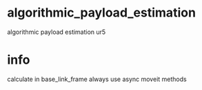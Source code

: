 # algorithmic_payload_estimation
algorithmic payload estimation ur5

# info
calculate in base_link_frame
always use async moveit methods
